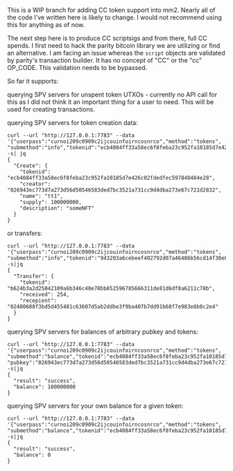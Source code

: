 This is a WIP branch for adding CC token support into mm2. Nearly all of the code I've written here is likely to change. I would not recommend using this for anything as of now. 

The next step here is to produce CC scriptsigs and from there, full CC spends. I first need to hack the parity bitcoin library we are utilizing or find an alternative. I am facing an issue whereas the `script` objects are validated by parity's transaction builder. It has no concept of "CC" or the "cc" OP_CODE. This validation needs to be bypassed.

So far it supports:

querying SPV servers for unspent token UTXOs - currently no API call for this as I did not think it an important thing for a user to need. This will be used for creating transactions. 

querying SPV servers for token creation data:
```
curl --url "http://127.0.0.1:7783" --data '{"userpass":"curnoi209c0909c2ijcouinfoirncosnrco","method":"tokens", "submethod":"info","tokenid":"ecb4084ff33a58ec6f8feba23c952fa10185d7e426c02fdedfec597840484e28","coin":"RICK"}' -s| jq
{
  "Create": {
    "tokenid": "ecb4084ff33a58ec6f8feba23c952fa10185d7e426c02fdedfec597840484e28",
    "creator": "026943ec773d7a273d56d50546583ded7bc3521a731cc9d4dba273e67c721d2832",
    "name": "tt1",
    "supply": 100000000,
    "description": "someNFT"
  }
}
```
or transfers:
```
curl --url "http://127.0.0.1:7783" --data '{"userpass":"curnoi209c0909c2ijcouinfoirncosnrco","method":"tokens", "submethod":"info","tokenid":"943203a6cebeef402792d07a46486b56cd14f30e8bc0310cbab379b6f3a24aea","coin":"RICK"}' -s|jq
{
  "Transfer": {
    "tokenid": "b624b3a2d25042109a6b346c40e78bb852596785666311de81d6df8a6211c78b",
    "received": 254,
    "recepient": "02480688f3bd5d455481c63607d5ab2ddbe3f9ba407b7dd91b68f7e983e8b8c2e4"
  }
}
```

querying SPV servers for balances of arbitrary pubkey and tokens:
```
curl --url "http://127.0.0.1:7783" --data '{"userpass":"curnoi209c0909c2ijcouinfoirncosnrco","method":"tokens", "submethod":"balance","tokenid":"ecb4084ff33a58ec6f8feba23c952fa10185d7e426c02fdedfec597840484e28","coin":"RICK", "pubkey":"026943ec773d7a273d56d50546583ded7bc3521a731cc9d4dba273e67c721d2832"}' -s|jq
{
  "result": "success",
  "balance": 100000000
}
```

querying SPV servers for your own balance for a given token:
```
curl --url "http://127.0.0.1:7783" --data '{"userpass":"curnoi209c0909c2ijcouinfoirncosnrco","method":"tokens", "submethod":"balance","tokenid":"ecb4084ff33a58ec6f8feba23c952fa10185d7e426c02fdedfec597840484e28","coin":"RICK"}' -s|jq
{
  "result": "success",
  "balance": 0
}
```
